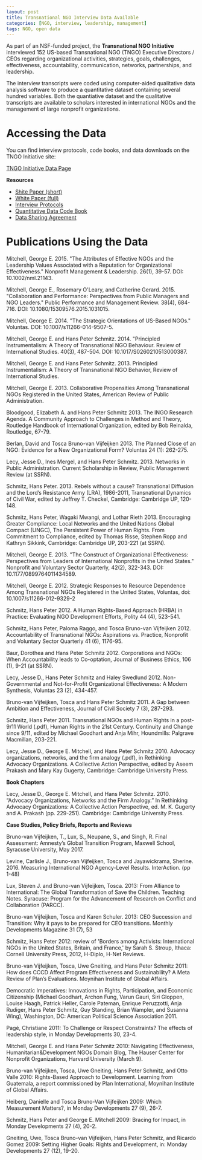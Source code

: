 ```yaml
---
layout: post
title: Transnational NGO Interview Data Available
categories: [NGO, interview, leadership, management]
tags: NGO, open data
---
```


As part of an NSF-funded project, the **Transnational NGO Initiative** interviewed 152 US-based Transnational NGO (TNGO) Executive Directors / CEOs regarding organizational activities, strategies, goals, challenges, effectiveness, accountability, communication, networks, partnerships, and leadership. 

The interview transcripts were coded using computer-aided qualitative data analysis software to produce a quantitative dataset containing several hundred variables. Both the quantiative dataset and the qualitative transcripts are available to scholars interested in international NGOs and the management of large nonprofit organizations. 


# Accessing the Data

You can find interview protocols, code books, and data downloads on the TNGO Initiative site:

[TNGO Initiative Data Page](https://www.maxwell.syr.edu/moynihan/tngo/Data/)

**Resources**

* [Shite Paper (short)](https://github.com/Nonprofit-Open-Data-Collective/nonprofit-open-data-collective.github.io/raw/master/_posts/blog/papers/Abridged_white_paper_19_APR_2010.pdf)  
* [White Paper (full)](https://github.com/Nonprofit-Open-Data-Collective/nonprofit-open-data-collective.github.io/raw/master/_posts/blog/papers/Unabridged_white_paper_19_APR_2010.pdf)  
* [Interview Protocols](https://github.com/Nonprofit-Open-Data-Collective/nonprofit-open-data-collective.github.io/raw/master/_posts/blog/papers/TNGO_Protocol_19_APR_2010.pdf)  
* [Quantitative Data Code Book](https://github.com/Nonprofit-Open-Data-Collective/nonprofit-open-data-collective.github.io/raw/master/_posts/blog/papers/TNGO_Quant_Codebook_13_OCT_2010.pdf)  
* [Data Sharing Agreement](https://github.com/Nonprofit-Open-Data-Collective/nonprofit-open-data-collective.github.io/raw/master/_posts/blog/papers/TNGO_data_sharing_19_APR_2010.pdf)  




# Publications Using the Data

Mitchell, George E. 2015. "The Attributes of Effective NGOs and the Leadership Values Associated with a Reputation for Organizational Effectiveness." Nonprofit Management & Leadership. 26(1), 39-57. DOI: 10.1002/nml.21143.

Mitchell, George E., Rosemary O'Leary, and Catherine Gerard. 2015. "Collaboration and Performance: Perspectives from Public Managers and NGO Leaders." Public Performance and Management Review. 38(4), 684-716. DOI: 10.1080/15309576.2015.1031015.

Mitchell, George E. 2014. "The Strategic Orientations of US-Based NGOs." Voluntas. DOI: 10.1007/s11266-014-9507-5.

Mitchell, George E. and Hans Peter Schmitz. 2014. "Principled Instrumentalism: A Theory of Transnational NGO Behaviour. Review of International Studies. 40(3), 487-504. DOI: 10.1017/S0260210513000387.

Mitchell, George E. and Hans Peter Schmitz. 2013. Principled Instrumentalism: A Theory of Transnational NGO Behavior, Review of International Studies.

Mitchell, George E. 2013. Collaborative Propensities Among Transnational NGOs Registered in the United States, American Review of Public Administration.

Bloodgood, Elizabeth A. and Hans Peter Schmitz 2013. The INGO Research Agenda. A Community Approach to Challenges in Method and Theory, Routledge Handbook of International Organization, edited by Bob Reinalda, Routledge, 67-79.

Berlan, David and Tosca Bruno-van Vijfeijken 2013. The Planned Close of an NGO: Evidence for a New Organizational Form? Voluntas 24 (1): 262-275.

Lecy, Jesse D., Ines Mergel, and Hans Peter Schmitz. 2013. Networks in Public Administration. Current Scholarship in Review, Public Management Review (at SSRN).

Schmitz, Hans Peter. 2013. Rebels without a cause? Transnational Diffusion and the Lord’s Resistance Army (LRA), 1986-2011, Transnational Dynamics of Civil War, edited by Jeffrey T. Checkel, Cambridge: Cambridge UP, 120-148.

Schmitz, Hans Peter, Wagaki Mwangi, and Lothar Rieth 2013. Encouraging Greater Compliance: Local Networks and the United Nations Global Compact (UNGC), The Persistent Power of Human Rights. From Commitment to Compliance, edited by Thomas Risse, Stephen Ropp and Kathryn Sikkink, Cambridge: Cambridge UP, 203-221 (at SSRN).

Mitchell, George E. 2013. "The Construct of Organizational Effectiveness: Perspectives from Leaders of International Nonprofits in the United States." Nonprofit and Voluntary Sector Quarterly, 42(2), 322-343. DOI: 10.1177/0899764011434589.

Mitchell, George E. 2012. Strategic Responses to Resource Dependence Among Transnational NGOs Registered in the United States, Voluntas, doi: 10.1007/s11266-012-9329-2

Schmitz, Hans Peter 2012. A Human Rights-Based Approach (HRBA) in Practice: Evaluating NGO Development Efforts, Polity 44 (4), 523-541.

Schmitz, Hans Peter, Paloma Raggo, and Tosca Bruno-van Vijfeijken 2012. Accountability of Transnational NGOs: Aspirations vs. Practice, Nonprofit and Voluntary Sector Quarterly 41 (6), 1176-95.

Baur, Dorothea and Hans Peter Schmitz 2012. Corporations and NGOs: When Accountability leads to Co-optation, Journal of Business Ethics, 106 (1), 9-21 (at SSRN).

Lecy, Jesse D., Hans Peter Schmitz and Haley Swedlund 2012. Non-Governmental and Not-for-Profit Organizational Effectiveness: A Modern Synthesis, Voluntas 23 (2), 434-457. 

Bruno-van Vijfeijken, Tosca and Hans Peter Schmitz 2011. A Gap between Ambition and Effectiveness, Journal of Civil Society 7 (3), 287-293.

Schmitz, Hans Peter 2011. Transnational NGOs and Human Rights in a post-9/11 World (.pdf), Human Rights in the 21st Century. Continuity and Change since 9/11, edited by Michael Goodhart and Anja Mihr, Houndmills: Palgrave Macmillan, 203-221.

Lecy, Jesse D., George E. Mitchell, and Hans Peter Schmitz 2010. Advocacy organizations, networks, and the firm analogy (.pdf), in Rethinking Advocacy Organizations. A Collective Action Perspective, edited by Aseem Prakash and Mary Kay Gugerty, Cambridge: Cambridge University Press.

**Book Chapters**

Lecy, Jesse D., George E. Mitchell, and Hans Peter Schmitz. 2010. “Advocacy Organizations, Networks and the Firm Analogy.” In Rethinking Advocacy Organizations: A Collective Action Perspective, ed. M. K. Gugerty and A. Prakash (pp. 229-251). Cambridge: Cambridge University Press.

**Case Studies, Policy Briefs, Reports and Reviews**

Bruno-van Vijfeijken, T., Lux, S., Neupane, S., and Singh, R. Final Assessment: Amnesty’s Global Transition Program, Maxwell School, Syracuse University, May 2017.

Levine, Carlisle J., Bruno-van Vijfeijken, Tosca and Jayawickrama, Sherine. 2016.  Measuring International NGO Agency-Level Results. InterAction. (pp 1-48)

Lux, Steven J. and Bruno-van Vijfeijken, Tosca. 2013: From Alliance to International: The Global Transformation of Save the Children. Teaching Notes. Syracuse: Program for the Advancement of Research on Conflict and Collaboration (PARCC).  

Bruno-van Vijfeijken, Tosca and Karen Schuler. 2013: CEO Succession and Transition: Why it pays to be prepared for CEO transitions. Monthly Developments Magazine 31 (7), 53

Schmitz, Hans Peter 2012: review of 'Borders among Activists: International NGOs in the United States, Britain, and France,' by Sarah S. Stroup, Ithaca: Cornell University Press, 2012, H-Diplo, H-Net Reviews. 

Bruno-van Vijfeijken, Tosca, Uwe Gneiting, and Hans Peter Schmitz 2011: How does CCCD Affect Program Effectiveness and Sustainability? A Meta Review of Plan’s Evaluations. Moynihan Institute of Global Affairs. 

Democratic Imperatives: Innovations in Rights, Participation, and Economic Citizenship (Michael Goodhart, Archon Fung, Varun Gauri, Siri Gloppen, Louise Haagh, Patrick Heller, Carole Pateman, Enrique Peruzzotti, Anja Rudiger, Hans Peter Schmitz, Guy Standing, Brian Wampler, and Susanna Wing), Washington, DC: American Political Science Association 2011. 

Pagé, Christiane 2011: To Challenge or Respect Constraints? The effects of leadership style, in Monday Developments 30, 23-4.

Mitchell, George E. and Hans Peter Schmitz 2010: Navigating Effectiveness, Humanitarian&Development NGOs Domain Blog, The Hauser Center for Nonprofit Organizations, Harvard University (March 9).

Bruno-van Vijfeijken, Tosca, Uwe Gneiting, Hans Peter Schmitz, and Otto Valle 2010: Rights-Based Approach to Development. Learning from Guatemala, a report commissioned by Plan International, Moynihan Institute of Global Affairs.

Heiberg, Danielle and Tosca Bruno-Van Vijfeijken 2009: Which Measurement Matters?, in Monday Developments 27 (9), 26-7.

Schmitz, Hans Peter and George E. Mitchell 2009: Bracing for Impact, in Monday Developments 27 (4), 20-2.

Gneiting, Uwe, Tosca Bruno-van Vijfeijken, Hans Peter Schmitz, and Ricardo Gomez 2009: Setting Higher Goals: Rights and Development, in: Monday Developments 27 (12), 19-20.
